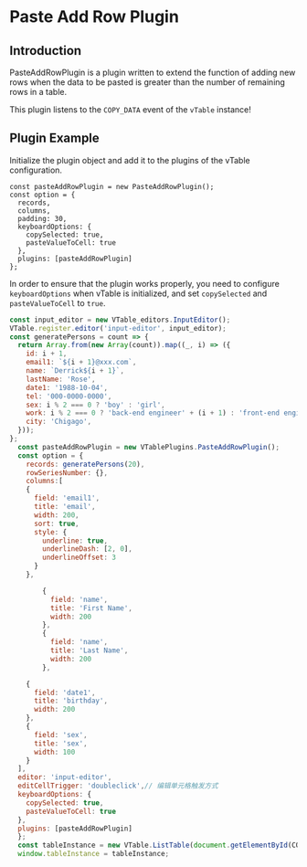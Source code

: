 # Paste Add Row Plugin 

## Introduction

PasteAddRowPlugin is a plugin written to extend the function of adding new rows when the data to be pasted is greater than the number of remaining rows in a table.

This plugin listens to the `COPY_DATA` event of the `vTable` instance!

## Plugin Example
Initialize the plugin object and add it to the plugins of the vTable configuration.
```
const pasteAddRowPlugin = new PasteAddRowPlugin();
const option = {
  records,
  columns,
  padding: 30,
  keyboardOptions: {
    copySelected: true,
    pasteValueToCell: true
  },
  plugins: [pasteAddRowPlugin]
};
```
In order to ensure that the plugin works properly, you need to configure `keyboardOptions` when vTable is initialized, and set `copySelected` and `pasteValueToCell` to `true`.

```javascript livedemo template=vtable
const input_editor = new VTable_editors.InputEditor();
VTable.register.editor('input-editor', input_editor);
const generatePersons = count => {
  return Array.from(new Array(count)).map((_, i) => ({
    id: i + 1,
    email1: `${i + 1}@xxx.com`,
    name: `Derrick${i + 1}`,
    lastName: 'Rose',
    date1: '1988-10-04',
    tel: '000-0000-0000',
    sex: i % 2 === 0 ? 'boy' : 'girl',
    work: i % 2 === 0 ? 'back-end engineer' + (i + 1) : 'front-end engineer' + (i + 1),
    city: 'Chigago',
  }));
};
  const pasteAddRowPlugin = new VTablePlugins.PasteAddRowPlugin();
  const option = {
    records: generatePersons(20),
    rowSeriesNumber: {},
    columns:[
    {
      field: 'email1',
      title: 'email',
      width: 200,
      sort: true,
      style: {
        underline: true,
        underlineDash: [2, 0],
        underlineOffset: 3
      }
    },

        {
          field: 'name',
          title: 'First Name',
          width: 200
        },
        {
          field: 'name',
          title: 'Last Name',
          width: 200
        },

    {
      field: 'date1',
      title: 'birthday',
      width: 200
    },
    {
      field: 'sex',
      title: 'sex',
      width: 100
    }
  ],
  editor: 'input-editor',
  editCellTrigger: 'doubleclick',// 编辑单元格触发方式
  keyboardOptions: {
    copySelected: true,
    pasteValueToCell: true
  },
  plugins: [pasteAddRowPlugin]
  };
  const tableInstance = new VTable.ListTable(document.getElementById(CONTAINER_ID),option);
  window.tableInstance = tableInstance;
```